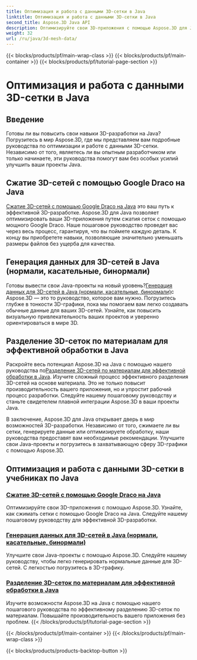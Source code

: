 ```yaml
---
title: Оптимизация и работа с данными 3D-сетки в Java
linktitle: Оптимизация и работа с данными 3D-сетки в Java
second_title: Aspose.3D Java API
description: Оптимизируйте свои 3D-приложения с помощью Aspose.3D для Java. Научитесь сжимать сетки с помощью Google Draco, генерировать данные сетки и эффективно обрабатывать 3D-сетки по материалам.
weight: 32
url: /ru/java/3d-mesh-data/
---
```


{{< blocks/products/pf/main-wrap-class >}}
{{< blocks/products/pf/main-container >}}
{{< blocks/products/pf/tutorial-page-section >}}

# Оптимизация и работа с данными 3D-сетки в Java

## Введение

Готовы ли вы повысить свои навыки 3D-разработки на Java? Погрузитесь в мир Aspose.3D, где мы представляем вам подробные руководства по оптимизации и работе с данными 3D-сетки. Независимо от того, являетесь ли вы опытным разработчиком или только начинаете, эти руководства помогут вам без особых усилий улучшить ваши проекты Java.

## Сжатие 3D-сетей с помощью Google Draco на Java

[Сжатие 3D-сетей с помощью Google Draco на Java](./compress-meshes-google-draco/) это ваш путь к эффективной 3D-разработке. Aspose.3D для Java позволяет оптимизировать ваши 3D-приложения путем сжатия сеток с помощью мощного Google Draco. Наше пошаговое руководство проведет вас через весь процесс, гарантируя, что вы поймете каждую деталь. К концу вы приобретете навыки, позволяющие значительно уменьшать размеры файлов без ущерба для качества.

## Генерация данных для 3D-сетей в Java (нормали, касательные, бинормали)

 Готовы вывести свои Java-проекты на новый уровень?[Генерация данных для 3D-сетей в Java (нормали, касательные, бинормали)](./generate-mesh-data/)с Aspose.3D — это то руководство, которое вам нужно. Погрузитесь глубже в тонкости 3D-графики, пока мы помогаем вам легко создавать обычные данные для ваших 3D-сетей. Узнайте, как повысить визуальную привлекательность ваших проектов и уверенно ориентироваться в мире 3D.

## Разделение 3D-сеток по материалам для эффективной обработки в Java

 Раскройте весь потенциал Aspose.3D на Java с помощью нашего руководства по[Разделение 3D-сетей по материалам для эффективной обработки в Java](./split-meshes-by-material/). Изучите сложный процесс эффективного разделения 3D-сетей на основе материала. Это не только повысит производительность вашего приложения, но и упростит рабочий процесс разработки. Следуйте нашему пошаговому руководству и станьте свидетелем плавной интеграции Aspose.3D в ваши проекты Java.

В заключение, Aspose.3D для Java открывает дверь в мир возможностей 3D-разработки. Независимо от того, сжимаете ли вы сетки, генерируете данные или оптимизируете обработку, наши руководства предоставят вам необходимые рекомендации. Улучшите свои Java-проекты и погрузитесь в захватывающую сферу 3D-графики с помощью Aspose.3D.
## Оптимизация и работа с данными 3D-сетки в учебниках по Java
### [Сжатие 3D-сетей с помощью Google Draco на Java](./compress-meshes-google-draco/)
Оптимизируйте свои 3D-приложения с помощью Aspose.3D. Узнайте, как сжимать сетки с помощью Google Draco на Java. Следуйте нашему пошаговому руководству для эффективной 3D-разработки.
### [Генерация данных для 3D-сетей в Java (нормали, касательные, бинормали)](./generate-mesh-data/)
Улучшите свои Java-проекты с помощью Aspose.3D. Следуйте нашему руководству, чтобы легко генерировать нормальные данные для 3D-сетей. С легкостью погрузитесь в 3D-графику.
### [Разделение 3D-сеток по материалам для эффективной обработки в Java](./split-meshes-by-material/)
Изучите возможности Aspose.3D на Java с помощью нашего пошагового руководства по эффективному разделению 3D-сеток по материалам. Повышайте производительность вашего приложения без проблем.
{{< /blocks/products/pf/tutorial-page-section >}}

{{< /blocks/products/pf/main-container >}}
{{< /blocks/products/pf/main-wrap-class >}}

{{< blocks/products/products-backtop-button >}}
